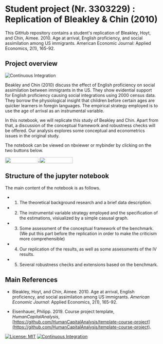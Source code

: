 # Student project  (Nr. 3303229) : Replication of Bleakley & Chin (2010)


This GitHub repository contains a student's replication of Bleakley, Hoyt, and Chin, Aimee. 2010. Age at arrival, English proficiency, and social assimilation among US immigrants. American Economic Journal: Applied Economics, 2(1), 165-92.

## Project overview
![Continuous Integration](https://github.com/Jackcfchow/Microeconometrics-Paper/workflows/Continuous%20Integration/badge.svg)


 Beakley and Chin (2010) discuss the effect of English proficiency on social assimilation between immigrants in the US. They show evidential support for English proficiency causing social integrations using 2000 census data. They borrow the physiological insight that children before certain ages are quicker learners in foregin languages. The empirical strategy employed is to use the age of arrival as an instrumental variable. 
 
 In this notebook, we will replicate this study of Beakley and Chin. Apart from that, a discussion of the conceptual framework and robustness checks will be offered. Our analysis explores some conceptual and econometrics issues in the original study.

The notebook can be viewed on nbviewer or mybinder by clicking on the two buttons below. 
 
<a href="https://nbviewer.jupyter.org/github/HumanCapitalAnalysis/microeconometrics-course-project-Jackcfchow/blob/master/Project.ipynb"
   target="_parent">
   <img align="center"
  src="https://raw.githubusercontent.com/jupyter/design/master/logos/Badges/nbviewer_badge.png"
      width="109" height="20">
</a>
<a href="https://mybinder.org/v2/gh/Jackcfchow/Microeconometrics-Paper/HEAD"
    target="_parent">
    <img align="center"
       src="https://mybinder.org/badge_logo.svg"
       width="109" height="20">
</a>


## Structure of the jupyter notebook

The main content of the notebook is as follows. 

* 1. The theoretical background research and a brief data description. 

* 2. The instrumental variable strategy employed and the specification of the estimations, visiualized by a simple casusal graph. 

* 3. Some assessment of the conceptual framework of the benchmark. (We put this part before the replication in order to make the criticism more comprehensible) 

* 4. Our replication of the results, as well as some assessments of the IV results. 

* 5. Several robustness checks and extensions based on the benchmark.  


## Main References

* Bleakley, Hoyt, and Chin, Aimee. 2010. Age at arrival, English proficiency, and social assimilation among US immigrants. _American Economic Journal_: Applied Economics, 2(1), 165-92.


* Eisenhauer, Philipp. 2019. Course project template, _HumanCapitalAnalysis_, [https://github.com/HumanCapitalAnalysis/template-course-project](https://github.com/HumanCapitalAnalysis/template-course-project).


[![License: MIT](https://img.shields.io/badge/License-MIT-blue.svg)](https://github.com/HumanCapitalAnalysis/template-course-project/blob/master/LICENSE)
[![Continuous Integration](https://github.com/HumanCapitalAnalysis/template-course-project/workflows/Continuous%20Integration/badge.svg)](https://github.com/HumanCapitalAnalysis/template-course-project/actions)
